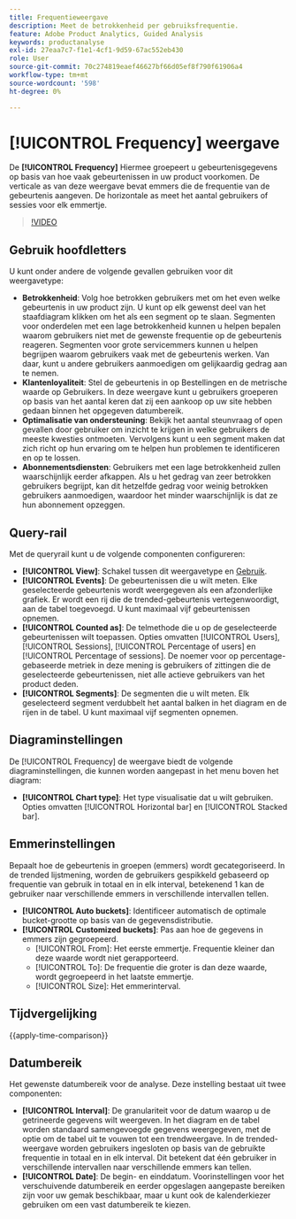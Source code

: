 ```yaml
---
title: Frequentieweergave
description: Meet de betrokkenheid per gebruiksfrequentie.
feature: Adobe Product Analytics, Guided Analysis
keywords: productanalyse
exl-id: 27eaa7c7-f1e1-4cf1-9d59-67ac552eb430
role: User
source-git-commit: 70c274819eaef46627bf66d05ef8f790f61906a4
workflow-type: tm+mt
source-wordcount: '598'
ht-degree: 0%

---
```


# [!UICONTROL Frequency] weergave

De **[!UICONTROL Frequency]** Hiermee groepeert u gebeurtenisgegevens op basis van hoe vaak gebeurtenissen in uw product voorkomen. De verticale as van deze weergave bevat emmers die de frequentie van de gebeurtenis aangeven. De horizontale as meet het aantal gebruikers of sessies voor elk emmertje.

>[!VIDEO](https://video.tv.adobe.com/v/3428089/?learn=on)

## Gebruik hoofdletters

U kunt onder andere de volgende gevallen gebruiken voor dit weergavetype:

* **Betrokkenheid**: Volg hoe betrokken gebruikers met om het even welke gebeurtenis in uw product zijn. U kunt op elk gewenst deel van het staafdiagram klikken om het als een segment op te slaan. Segmenten voor onderdelen met een lage betrokkenheid kunnen u helpen bepalen waarom gebruikers niet met de gewenste frequentie op de gebeurtenis reageren. Segmenten voor grote servicemmers kunnen u helpen begrijpen waarom gebruikers vaak met de gebeurtenis werken. Van daar, kunt u andere gebruikers aanmoedigen om gelijkaardig gedrag aan te nemen.
* **Klantenloyaliteit**: Stel de gebeurtenis in op Bestellingen en de metrische waarde op Gebruikers. In deze weergave kunt u gebruikers groeperen op basis van het aantal keren dat zij een aankoop op uw site hebben gedaan binnen het opgegeven datumbereik.
* **Optimalisatie van ondersteuning**: Bekijk het aantal steunvraag of open gevallen door gebruiker om inzicht te krijgen in welke gebruikers de meeste kwesties ontmoeten. Vervolgens kunt u een segment maken dat zich richt op hun ervaring om te helpen hun problemen te identificeren en op te lossen.
* **Abonnementsdiensten**: Gebruikers met een lage betrokkenheid zullen waarschijnlijk eerder afkappen. Als u het gedrag van zeer betrokken gebruikers begrijpt, kan dit hetzelfde gedrag voor weinig betrokken gebruikers aanmoedigen, waardoor het minder waarschijnlijk is dat ze hun abonnement opzeggen.

## Query-rail

Met de queryrail kunt u de volgende componenten configureren:

* **[!UICONTROL View]**: Schakel tussen dit weergavetype en [Gebruik](usage.md).
* **[!UICONTROL Events]**: De gebeurtenissen die u wilt meten. Elke geselecteerde gebeurtenis wordt weergegeven als een afzonderlijke grafiek. Er wordt een rij die de trended-gebeurtenis vertegenwoordigt, aan de tabel toegevoegd. U kunt maximaal vijf gebeurtenissen opnemen.
* **[!UICONTROL Counted as]**: De telmethode die u op de geselecteerde gebeurtenissen wilt toepassen. Opties omvatten [!UICONTROL Users], [!UICONTROL Sessions], [!UICONTROL Percentage of users] en [!UICONTROL Percentage of sessions]. De noemer voor op percentage-gebaseerde metriek in deze mening is gebruikers of zittingen die de geselecteerde gebeurtenissen, niet alle actieve gebruikers van het product deden.
* **[!UICONTROL Segments]**: De segmenten die u wilt meten. Elk geselecteerd segment verdubbelt het aantal balken in het diagram en de rijen in de tabel. U kunt maximaal vijf segmenten opnemen.

## Diagraminstellingen

De [!UICONTROL Frequency] de weergave biedt de volgende diagraminstellingen, die kunnen worden aangepast in het menu boven het diagram:

* **[!UICONTROL Chart type]**: Het type visualisatie dat u wilt gebruiken. Opties omvatten [!UICONTROL Horizontal bar] en [!UICONTROL Stacked bar].

## Emmerinstellingen

Bepaalt hoe de gebeurtenis in groepen (emmers) wordt gecategoriseerd. In de trended lijstmening, worden de gebruikers gespikkeld gebaseerd op frequentie van gebruik in totaal en in elk interval, betekenend 1 kan de gebruiker naar verschillende emmers in verschillende intervallen tellen.

* **[!UICONTROL Auto buckets]**: Identificeer automatisch de optimale bucket-grootte op basis van de gegevensdistributie.
* **[!UICONTROL Customized buckets]**: Pas aan hoe de gegevens in emmers zijn gegroepeerd.
   * [!UICONTROL From]: Het eerste emmertje. Frequentie kleiner dan deze waarde wordt niet gerapporteerd.
   * [!UICONTROL To]: De frequentie die groter is dan deze waarde, wordt gegroepeerd in het laatste emmertje.
   * [!UICONTROL Size]: Het emmerinterval.

## Tijdvergelijking

{{apply-time-comparison}}

## Datumbereik

Het gewenste datumbereik voor de analyse. Deze instelling bestaat uit twee componenten:

* **[!UICONTROL Interval]**: De granulariteit voor de datum waarop u de getrineerde gegevens wilt weergeven. In het diagram en de tabel worden standaard samengevoegde gegevens weergegeven, met de optie om de tabel uit te vouwen tot een trendweergave. In de trended-weergave worden gebruikers ingesloten op basis van de gebruikte frequentie in totaal en in elk interval. Dit betekent dat één gebruiker in verschillende intervallen naar verschillende emmers kan tellen.
* **[!UICONTROL Date]**: De begin- en einddatum. Voorinstellingen voor het verschuivende datumbereik en eerder opgeslagen aangepaste bereiken zijn voor uw gemak beschikbaar, maar u kunt ook de kalenderkiezer gebruiken om een vast datumbereik te kiezen.
